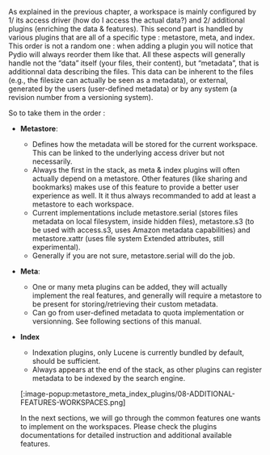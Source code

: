 As explained in the previous chapter, a workspace is mainly configured by 1/ its access driver (how do I access the actual data?) and 2/ additional plugins (enriching the data & features). This second part is handled by various plugins that are all of a specific type : metastore, meta,  and index. This order is not a random one : when adding a plugin you will notice that Pydio will always reorder them like that. All these aspects will generally handle not the “data” itself (your files, their content), but “metadata”, that is additionnal data describing the files. This data can be inherent to the files (e.g., the filesize can actually be seen as a metadata), or external, generated by the users (user-defined metadata) or by any system (a revision number from a versioning system).

So to take them in the order :

+ **Metastore**:
    - Defines how the metadata will be stored for the current workspace.  This can be linked to the underlying access driver but not necessarily.
    - Always the first in the stack, as meta & index plugins will often actually depend on a metastore.  Other features (like sharing and bookmarks) makes use of this feature to provide a better user experience as well. It it thus always recommanded to add at least a metastore to each workspace.
    - Current implementations include metastore.serial (stores files metadata on local filesystem, inside hidden files), metastore.s3 (to be used with access.s3, uses Amazon metadata capabilities) and metastore.xattr (uses file system Extended attributes, still experimental).
    - Generally if you are not sure, metastore.serial will do the job.
+ **Meta**:
    - One or many meta plugins can be added, they will actually implement the real features, and generally will require a metastore to be present for storing/retrieving their custom metadata.
    - Can go from user-defined metadata to quota implementation or versionning. See following sections of this manual.
+ **Index**
    - Indexation plugins, only Lucene is currently bundled by default, should be sufficient.
    - Always appears at the end of the stack, as other plugins can register metadata to be indexed by the search engine.

    [:image-popup:metastore_meta_index_plugins/08-ADDITIONAL-FEATURES-WORKSPACES.png]

    In the next sections, we will go through the common features one wants to implement on the workspaces. Please check the plugins documentations for detailed instruction and additional available features.